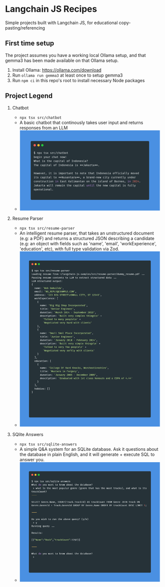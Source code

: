# Langchain JS Recipes
Simple projects built with Langchain JS, for educational copy-pasting/referencing

## First time setup
The project assumes you have a working local Ollama setup, and that gemma3 has been made available on that Ollama setup.

1. Install Ollama: https://ollama.com/download
2. Run `ollama run gemma3` at least once to setup gemma3
3. Run `npm ci` in this repo's root to install necessary Node packages

## Project Legend
1. Chatbot
   - `npx tsx src/chatbot`
   - A basic chatbot that continously takes user input and returns responses from an LLM
   - <img src="src/chatbot/promo.png">


2. Resume Parser
   - `npx tsx src/resume-parser`
   -  An intelligent resume parser, that takes an unstructured document (e.g: a PDF) and returns a structured JSON describing a candidate (e.g: an object with fields such as 'name', 'email', 'workExperience', 'education', etc), with full type validation via Zod.
   - <img src="src/resume-parser/promo.png">


3. SQlite Answers
   - `npx tsx src/sqlite-answers`
   -  A simple Q&A system for an SQLite database. Ask it questions about the database in plain English, and it will generate + execute SQL to answer you.
   - <img src="src/sqlite-answers/promo.png">

